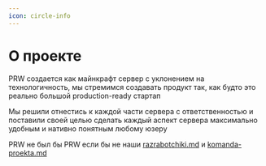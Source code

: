 ```yaml
---
icon: circle-info
---
```


# О проекте

PRW создается как майнкрафт сервер с уклонением на технологичность, мы стремимся создавать продукт так, как будто это реально большой production-ready стартап&#x20;



Мы решили отнестись к каждой части сервера с ответственностью и поставили своей целью сделать каждый аспект сервера максимально удобным и нативно понятным любому юзеру



PRW не был бы PRW если бы не наши [razrabotchiki.md](razrabotchiki.md "mention") и [komanda-proekta.md](komanda-proekta.md "mention")
